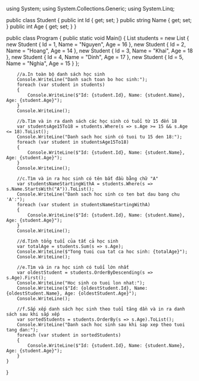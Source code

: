 using System;
using System.Collections.Generic;
using System.Linq;

public class Student
{
    public int Id { get; set; }
    public string Name { get; set; }
    public int Age { get; set; }
}

public class Program
{
    public static void Main()
    {
        List<Student> students = new List<Student>
        {
            new Student { Id = 1, Name = "Nguyen", Age = 16 },
            new Student { Id = 2, Name = "Hoang", Age = 14 },
            new Student { Id = 3, Name = "Khai", Age = 18 },
            new Student { Id = 4, Name = "Dinh", Age = 17 },
            new Student { Id = 5, Name = "Nghia", Age = 15 }
        };

        //a.In toàn bộ danh sách học sinh
        Console.WriteLine("Danh sach toan bo hoc sinh:");
        foreach (var student in students)
        {
            Console.WriteLine($"Id: {student.Id}, Name: {student.Name}, Age: {student.Age}");
        }
        Console.WriteLine();

        //b.Tìm và in ra danh sách các học sinh có tuổi từ 15 đến 18
        var studentsAge15To18 = students.Where(s => s.Age >= 15 && s.Age <= 18).ToList();
        Console.WriteLine("Danh sach hoc sinh có tuoi tu 15 den 18:");
        foreach (var student in studentsAge15To18)
        {
            Console.WriteLine($"Id: {student.Id}, Name: {student.Name}, Age: {student.Age}");
        }
        Console.WriteLine();

        //c.Tìm và in ra học sinh có tên bắt đầu bằng chữ "A"
        var studentsNameStartingWithA = students.Where(s => s.Name.StartsWith("A")).ToList();
        Console.WriteLine("Danh sach hoc sinh co ten bat dau bang chu 'A':");
        foreach (var student in studentsNameStartingWithA)
        {
            Console.WriteLine($"Id: {student.Id}, Name: {student.Name}, Age: {student.Age}");
        }
        Console.WriteLine();

        //d.Tính tổng tuổi của tất cả học sinh
        var totalAge = students.Sum(s => s.Age);
        Console.WriteLine($"Tong tuoi cua tat ca hoc sinh: {totalAge}");
        Console.WriteLine();

        //e.Tìm và in ra học sinh có tuổi lớn nhất
        var oldestStudent = students.OrderByDescending(s => s.Age).First();
        Console.WriteLine("Hoc sinh co tuoi lon nhat:");
        Console.WriteLine($"Id: {oldestStudent.Id}, Name: {oldestStudent.Name}, Age: {oldestStudent.Age}");
        Console.WriteLine();

        //f.Sắp xếp danh sách học sinh theo tuổi tăng dần và in ra danh sách sau khi sắp xếp
        var sortedStudents = students.OrderBy(s => s.Age).ToList();
        Console.WriteLine("Danh sach hoc sinh sau khi sap xep theo tuoi tang dan:");
        foreach (var student in sortedStudents)
        {
            Console.WriteLine($"Id: {student.Id}, Name: {student.Name}, Age: {student.Age}");
        }
    }
}
